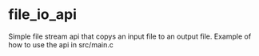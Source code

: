 # file_io_api

Simple file stream api that copys an input file to an output file. Example of how to use the api in src/main.c
